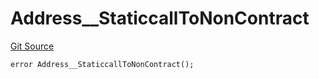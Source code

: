 # Address__StaticcallToNonContract
[Git Source](https://github.com/ContractLabs/foundry-bountykinds-contract/blob/67e6855d3beabdf242cc0b51d9e53b087a5235b9/src/oz-custom/oz/utils/Address.sol)


```solidity
error Address__StaticcallToNonContract();
```

